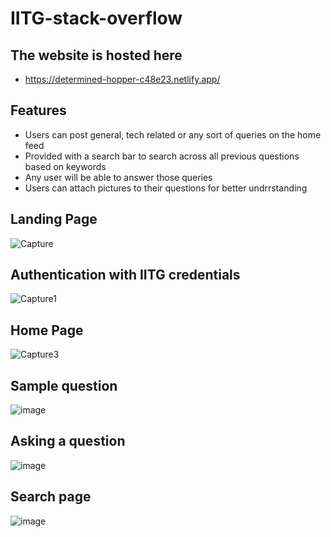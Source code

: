 # IITG-stack-overflow
## The website is hosted here
- https://determined-hopper-c48e23.netlify.app/

## Features
- Users can post general, tech related or any sort of queries on the home feed 
- Provided with a search bar to search across all previous questions based on keywords 
- Any user will be able to answer those queries
- Users can attach pictures to their questions for better undrrstanding

## Landing Page
![Capture](https://user-images.githubusercontent.com/82037708/128992493-e11aaa39-6cb0-4f75-bd55-4b5f697e7481.PNG)

## Authentication with IITG credentials
![Capture1](https://user-images.githubusercontent.com/82037708/128992591-53e6bdac-c136-41be-9775-24772009226b.PNG)

## Home Page
![Capture3](https://user-images.githubusercontent.com/82037708/128992627-3c53ddcf-c176-4c1d-ba5f-4936ae056118.PNG)

## Sample question
![image](https://user-images.githubusercontent.com/82037708/128992769-18a40090-36ef-4f69-98c0-408ed5180b33.png)

## Asking a question
![image](https://user-images.githubusercontent.com/82037708/128992893-b768ac5f-b22d-4971-94cb-b5d8906659a8.png)

## Search page
![image](https://user-images.githubusercontent.com/82037708/128993010-3ad174cd-ffdd-4895-8a9f-f845b407e166.png)

